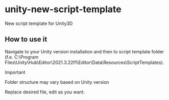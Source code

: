 # unity-new-script-template
New script template for Unity3D

## How to use it
Navigate to your Unity version installation and then to script template folder (f.e. C:\Program Files\Unity\Hub\Editor\2021.3.22f1\Editor\Data\Resources\ScriptTemplates).

> [!IMPORTANT]
> Folder structure may vary based on Unity version

Replace desired file, edit as you want.
